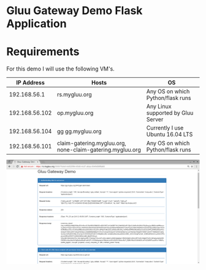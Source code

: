 # Gluu Gateway Demo Flask Application

Requirements
============
For this demo I will use the following VM's.

|IP Address      |Hosts            |OS                                |
|----------------|-----------------|----------------------------------|
|192.168.56.1    |rs.mygluu.org    |Any OS on which Python/flask runs |
|192.168.56.102  |op.mygluu.org    |Any Linux supported by Gluu Server|
|192.168.56.104  |gg gg.mygluu.org |Currently I use Ubuntu 16.04 LTS  |
|192.168.56.101  |claim-gatering.mygluu.org, none-claim-gatering.mygluu.org | Any OS on which Python/flask runs|






![Sample Screenshot](gg_demo_scrren_shot.png)
